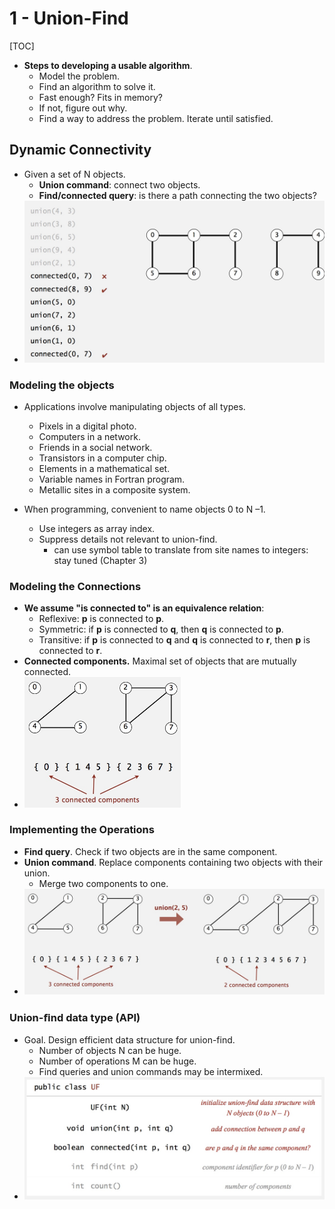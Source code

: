 # 1 - Union-Find

[TOC]

* **Steps to developing a usable algorithm**.
    * Model the problem.
    * Find an algorithm to solve it.
    * Fast enough? Fits in memory?
    * If not, figure out why.
    * Find a way to address the problem. Iterate until satisfied.

## Dynamic Connectivity

* Given a set of N objects.
    * **Union command**: connect two objects.
    * **Find/connected query**: is there a path connecting the two objects?
* <img src="media/15140831154396.jpg" width=500 />

### Modeling the objects

* Applications involve manipulating objects of all types.
    * Pixels in a digital photo.
    * Computers in a network.
    * Friends in a social network.
    * Transistors in a computer chip.
    * Elements in a mathematical set.
    * Variable names in Fortran program.
    * Metallic sites in a composite system.

* When programming, convenient to name objects 0 to N –1.
    * Use integers as array index.
    * Suppress details not relevant to union-find.
        * can use symbol table to translate from site names to integers: stay tuned (Chapter 3)

### Modeling the Connections

* **We assume "is connected to" is an equivalence relation**:
    * Reflexive: **p** is connected to **p**.
    * Symmetric: if **p** is connected to **q**, then **q** is connected to **p**. 
    * Transitive: if **p** is connected to **q** and **q** is connected to **r**, then **p** is connected to **r**.
* **Connected components.** Maximal set of objects that are mutually connected.
* <img src="media/15140833574857.jpg" width=250 />

### Implementing the Operations

* **Find query**. Check if two objects are in the same component.
* **Union command**. Replace components containing two objects with their union.
    * Merge two components to one.
* <img src="media/15140835002154.jpg" width=500 />

### Union-ﬁnd data type (API)

* Goal. Design efficient data structure for union-find.
    * Number of objects N can be huge.
    * Number of operations M can be huge.
    * Find queries and union commands may be intermixed.
* <img src="media/15140837300336.jpg" width=500 />

